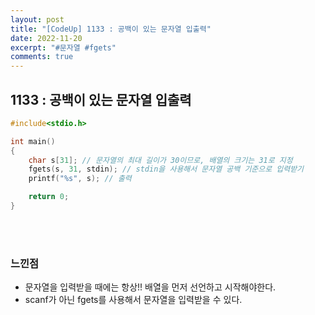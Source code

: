 ```yaml
---
layout: post
title: "[CodeUp] 1133 : 공백이 있는 문자열 입출력"
date: 2022-11-20
excerpt: "#문자열 #fgets"
comments: true
---
```


## 1133 : 공백이 있는 문자열 입출력 <br>

```C
#include<stdio.h>

int main() 
{
	char s[31]; // 문자열의 최대 길이가 30이므로, 배열의 크기는 31로 지정
    fgets(s, 31, stdin); // stdin을 사용해서 문자열 공백 기준으로 입력받기
    printf("%s", s); // 출력

    return 0;
}
```
<br>
<br>


### 느낀점 <br>
* 문자열을 입력받을 때에는 항상!! 배열을 먼저 선언하고 시작해야한다.
* scanf가 아닌 fgets를 사용해서 문자열을 입력받을 수 있다.
